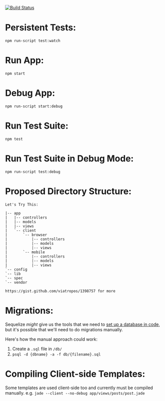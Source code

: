[![Build Status](https://travis-ci.org/twinlabs/forum.svg?branch=master)](https://travis-ci.org/twinlabs/forum)

Persistent Tests:
=================
`npm run-script test:watch`

Run App:
========
`npm start`

Debug App:
==========
`npm run-script start:debug`

Run Test Suite:
===============
`npm test`

Run Test Suite in Debug Mode:
=============================
`npm run-script test:debug`

Proposed Directory Structure:
=============================

```
Let's Try This:

|-- app
|   |-- controllers
|   |-- models
|   |-- views
|   `-- client
|       `-- browser
|           |-- controllers
|           |-- models
|           |-- views
|       `-- mobile
|           |-- controllers
|           |-- models
|           |-- views
`-- config
`-- lib
`-- spec
`-- vendor

https://gist.github.com/viatropos/1398757 for more

```

Migrations:
===========

Sequelize _might_ give us the tools that we need to
[set up a database in code](http://sequelizejs.com/docs/1.7.8/models#database-synchronization),
but it's possible that we'll need to do migrations manually.

Here's how the manual approach could work:

1. Create a `.sql` file in `/db/`
2. `psql -d {dbname} -a -f db/{filename}.sql`

Compiling Client-side Templates:
================================
Some templates are used client-side too and currently must be
compiled manually. e.g. `jade --client --no-debug app/views/posts/post.jade`
